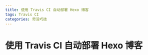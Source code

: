 ```yaml
---
title: 使用 Travis CI 自动部署 Hexo 博客
tags: Travis CI
categories: 奇淫巧技
---
```


# 使用 Travis CI 自动部署 Hexo 博客

<!-- more --> 
